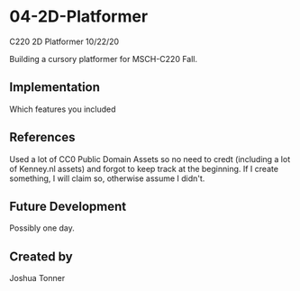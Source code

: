 # 04-2D-Platformer
C220 2D Platformer 10/22/20

Building a cursory platformer for MSCH-C220 Fall.

## Implementation
Which features you included

## References
Used a lot of CC0 Public Domain Assets so no need to credt (including a lot of Kenney.nl assets) and forgot to keep track at the beginning. If I create something, I will claim so, otherwise assume I didn't.

## Future Development
Possibly one day. 

## Created by
Joshua Tonner
